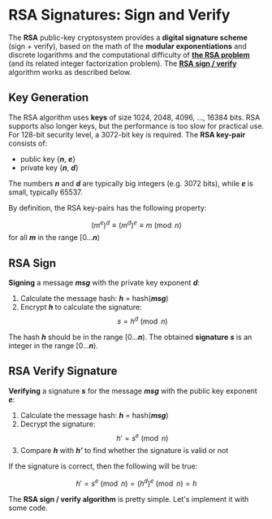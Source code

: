 # RSA Signatures: Sign and Verify

The **RSA** public-key cryptosystem provides a **digital signature scheme** \(sign + verify\), based on the math of the **modular exponentiations** and discrete logarithms and the computational difficulty of [**the RSA problem**](https://en.wikipedia.org/wiki/RSA_problem) \(and its related integer factorization problem\). The [**RSA sign / verify**](https://en.wikipedia.org/wiki/RSA_%28cryptosystem%29#Signing_messages) algorithm works as described below.

## Key Generation

The RSA algorithm uses **keys** of size 1024, 2048, 4096, ..., 16384 bits. RSA supports also longer keys, but the performance is too slow for practical use. For 128-bit security level, a 3072-bit key is required. The **RSA key-pair** consists of:

* public key {_**n**_, _**e**_}
* private key {_**n**_, _**d**_}

The numbers _**n**_ and _**d**_ are typically big integers \(e.g. 3072 bits\), while _**e**_ is small, typically 65537.

By definition, the RSA key-pairs has the following property:

$$(m^e)^d \equiv (m^d)^e \equiv m \pmod n$$ for all _**m**_ in the range \[0..._**n**_\)

## RSA Sign

**Signing** a message _**msg**_ with the private key exponent _**d**_:

1. Calculate the message hash: _**h**_ = hash\(_**msg**_\)
2. Encrypt _**h**_ to calculate the signature: $$s = h^d \pmod n$$

The hash _**h**_ should be in the range \[0..._**n**_\). The obtained **signature** _**s**_ is an integer in the range \[0..._**n**_\).

## RSA Verify Signature

**Verifying** a signature _**s**_ for the message _**msg**_ with the public key exponent _**e**_:

1. Calculate the message hash: _**h**_ = hash\(_**msg**_\)
2. Decrypt the signature: $$h' = s^e \pmod n$$
3. Compare _**h**_ with _**h'**_ to find whether the signature is valid or not

If the signature is correct, then the following will be true:

$$h' = s^e \pmod n = (h^d)^e \pmod n = h$$

The **RSA sign / verify algorithm** is pretty simple. Let's implement it with some code.

